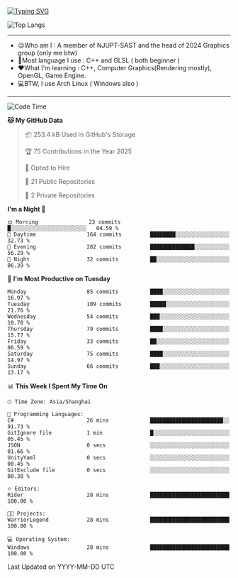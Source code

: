<a href="https://git.io/typing-svg">
  <img src="https://readme-typing-svg.demolab.com?font=Fira+Code&pause=1000&random=false&width=435&separator=%3D&lines=std%3A%3Aprintln(%22Hello,+world!%22);" alt="Typing SVG" />
</a>

![Top Langs](https://github-readme-stats.vercel.app/api/top-langs/?username=FOTH0626&theme=transparent)

---

- 😉Who am I : A member of NJUPT-SAST and the head of 2024 Graphics group (only me btw)
- 📖Most language I use : C++ and GLSL ( both beginner )
- ❤What I'm learning : C++, Computer Graphics(Rendering mostly), OpenGL, Game Engine.
- 💻BTW, I use Arch Linux ( Windows also )
---
<!--START_SECTION:waka-->
![Code Time](http://img.shields.io/badge/Code%20Time-190%20hrs%2047%20mins-blue)

**🐱 My GitHub Data** 

> 📦 253.4 kB Used in GitHub's Storage 
 > 
> 🏆 75 Contributions in the Year 2025
 > 
> 💼 Opted to Hire
 > 
> 📜 21 Public Repositories 
 > 
> 🔑 2 Private Repositories 
 > 
**I'm a Night 🦉** 

```text
🌞 Morning                23 commits          █░░░░░░░░░░░░░░░░░░░░░░░░   04.59 % 
🌆 Daytime                164 commits         ████████░░░░░░░░░░░░░░░░░   32.73 % 
🌃 Evening                282 commits         ██████████████░░░░░░░░░░░   56.29 % 
🌙 Night                  32 commits          ██░░░░░░░░░░░░░░░░░░░░░░░   06.39 % 
```
📅 **I'm Most Productive on Tuesday** 

```text
Monday                   85 commits          ████░░░░░░░░░░░░░░░░░░░░░   16.97 % 
Tuesday                  109 commits         █████░░░░░░░░░░░░░░░░░░░░   21.76 % 
Wednesday                54 commits          ███░░░░░░░░░░░░░░░░░░░░░░   10.78 % 
Thursday                 79 commits          ████░░░░░░░░░░░░░░░░░░░░░   15.77 % 
Friday                   33 commits          ██░░░░░░░░░░░░░░░░░░░░░░░   06.59 % 
Saturday                 75 commits          ████░░░░░░░░░░░░░░░░░░░░░   14.97 % 
Sunday                   66 commits          ███░░░░░░░░░░░░░░░░░░░░░░   13.17 % 
```


📊 **This Week I Spent My Time On** 

```text
🕑︎ Time Zone: Asia/Shanghai

💬 Programming Languages: 
C#                       26 mins             ███████████████████████░░   91.73 % 
GitIgnore file           1 min               █░░░░░░░░░░░░░░░░░░░░░░░░   05.45 % 
JSON                     0 secs              ░░░░░░░░░░░░░░░░░░░░░░░░░   01.66 % 
UnityYaml                0 secs              ░░░░░░░░░░░░░░░░░░░░░░░░░   00.45 % 
GitExclude file          0 secs              ░░░░░░░░░░░░░░░░░░░░░░░░░   00.38 % 

🔥 Editors: 
Rider                    28 mins             █████████████████████████   100.00 % 

🐱‍💻 Projects: 
WarriorLegend            28 mins             █████████████████████████   100.00 % 

💻 Operating System: 
Windows                  28 mins             █████████████████████████   100.00 % 
```


 Last Updated on YYYY-MM-DD UTC
<!--END_SECTION:waka-->
